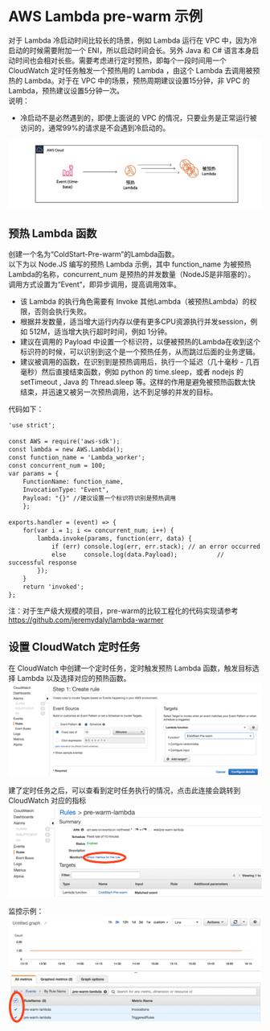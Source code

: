 # AWS Lambda pre-warm 示例

对于 Lambda 冷启动时间比较长的场景，例如 Lambda 运行在 VPC 中，因为冷启动的时候需要附加一个 ENI，所以启动时间会长。另外 Java 和 C# 语言本身启动时间也会相对长些。需要考虑进行定时预热，即每个一段时间用一个 CloudWatch 定时任务触发一个预热用的 Lambda ，由这个 Lambda 去调用被预热的 Lambda。对于在 VPC 中的场景，预热周期建议设置15分钟，非 VPC 的Lambda，预热建议设置5分钟一次。    
说明：
* 冷启动不是必然遇到的，即使上面说的 VPC 的情况，只要业务是正常运行被访问的，通常99%的请求是不会遇到冷启动的。
  
![img](./pic1.png)

## 预热 Lambda 函数

创建一个名为“ColdStart-Pre-warm”的Lambda函数。  
以下为以 Node.JS 编写的预热 Lambda 示例，其中 function_name 为被预热Lambda的名称，concurrent_num 是预热的并发数量（NodeJS是非阻塞的）。调用方式设置为“Event“，即异步调用，提高调用效率。    
* 该 Lambda 的执行角色需要有 Invoke 其他Lambda（被预热Lambda）的权限，否则会执行失败。  
* 根据并发数量，适当增大运行内存以便有更多CPU资源执行并发session，例如 512M，适当增大执行超时时间，例如 1分钟。  
* 建议在调用的 Payload 中设置一个标识符，以便被预热的Lambda在收到这个标识符的时候，可以识别到这个是一个预热任务，从而跳过后面的业务逻辑。
* 建议被调用的函数，在识别到是预热调用后，执行一个延迟（几十毫秒 - 几百毫秒）然后直接结束函数，例如 python 的 time.sleep，或者 nodejs 的 setTimeout , Java 的 Thread.sleep 等。这样的作用是避免被预热函数太快结束，并迅速又被另一次预热调用，达不到足够的并发的目标。

代码如下：

    'use strict';

    const AWS = require('aws-sdk');
    const lambda = new AWS.Lambda();
    const function_name = 'Lambda_worker';
    const concurrent_num = 100;
    var params = {
        FunctionName: function_name, 
        InvocationType: "Event",
        Payload: "{}" //建议设置一个标识符识别是预热调用
        };
        
    exports.handler = (event) => {
        for(var i = 1; i <= concurrent_num; i++) {
            lambda.invoke(params, function(err, data) {
                if (err) console.log(err, err.stack); // an error occurred
                else     console.log(data.Payload);           // successful response
            });
        }
        return 'invoked';
    };
  

注：对于生产级大规模的项目，pre-warm的比较工程化的代码实现请参考  
https://github.com/jeremydaly/lambda-warmer  

## 设置 CloudWatch 定时任务
在 CloudWatch 中创建一个定时任务，定时触发预热 Lambda 函数，触发目标选择 Lambda 以及选择对应的预热函数。
![CW定时任务](./pic2.png)

建了定时任务之后，可以查看到定时任务执行的情况，点击此连接会跳转到 CloudWatch 对应的指标  
![定时任务执行](./pic3b.png)

监控示例：
![监控示例](./pic4.png)